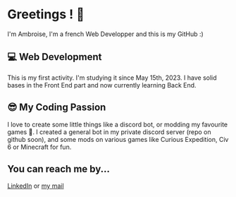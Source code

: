 # Greetings ! 👋
I'm Ambroise, I'm a french Web Developper and this is my GitHub :)

## 💻 Web Development
This is my first activity. I'm studying it since May 15th, 2023.
I have solid bases in the Front End part and now currently learning Back End.

## 😎 My Coding Passion
I love to create some little things like a discord bot, or modding my favourite games 👀.
I created a general bot in my private discord server (repo on github soon), and some
mods on various games like Curious Expedition, Civ 6 or Minecraft for fun.

## You can reach me by...
[LinkedIn]([https://link-url-here.org](https://www.linkedin.com/in/ambroise-maire/)https://www.linkedin.com/in/ambroise-maire/)
or
[my mail](ambroise.maire7@gmail.com)
